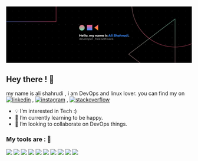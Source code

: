 ![](https://github.com/alishahrudi/alishahrudi/blob/main/Black%20Technology%20LinkedIn%20Banner.png)
## Hey there ! 🤟
my name is ali shahrudi , i am DevOps and linux lover.
you can find my on [<img src='https://cdn.jsdelivr.net/npm/simple-icons@3.0.1/icons/linkedin.svg' alt='linkedin' height='20'>](https://www.linkedin.com/in/alisahahrudi/)   , [<img src='https://cdn.jsdelivr.net/npm/simple-icons@3.0.1/icons/instagram.svg' alt='instagram' height='20'>](https://www.instagram.com/a.shahrudi/) , [<img src='https://cdn.jsdelivr.net/npm/simple-icons@3.0.1/icons/stackoverflow.svg' alt='stackoverflow' height='20'>](https://stackoverflow.com/users/13952238)  

- 💡 I’m interested in Tech :)
- 🐻 I’m currently learning to be happy.
- 💞️ I’m looking to collaborate on DevOps things.

### My tools are : 🔧
![](https://img.shields.io/badge/code-python-blue??style=flat&logo=python)   ![](https://img.shields.io/badge/os-linux-blue??style=flat&logo=linux) ![](https://img.shields.io/badge/code-c++-blue??style=flat&logo=C++)   ![](https://img.shields.io/badge/code-flutter-blue??style=flat&logo=flutter) ![](https://img.shields.io/badge/code-django-blue??style=flat&logo=django)    ![](https://img.shields.io/badge/Editor-VsCode-blue??style=flat&logo=visual-studio-code)
![](https://img.shields.io/badge/Shell-bash-blue??style=flat&logo=GNU-Bash)    ![](https://img.shields.io/badge/Robatic-ROS-blue??style=flat&logo=ROS) 
![](https://img.shields.io/badge/Tools-Docker-blue??style=flat&logo=Docker)    ![](https://img.shields.io/badge/code-Dart-blue??style=flat&logo=Dart)


<!---
alishahrudi/alishahrudi is a ✨ special ✨ repository because its `README.md` (this file) appears on your GitHub profile.
You can click the Preview link to take a look at your changes.
--->
